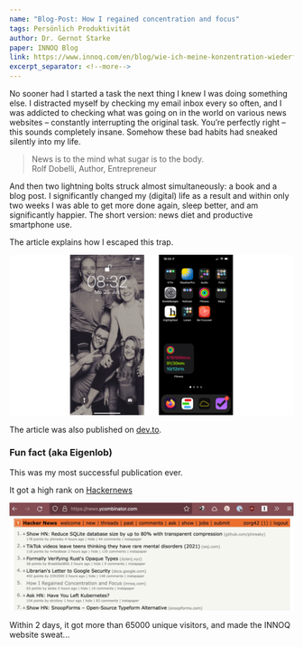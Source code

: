 ```yaml
---
name: "Blog-Post: How I regained concentration and focus"
tags: Persönlich Produktivität
author: Dr. Gernot Starke
paper: INNOQ Blog
link: https://www.innoq.com/en/blog/wie-ich-meine-konzentration-wiederfand/
excerpt_separator: <!--more-->
---
```


No sooner had I started a task the next thing I knew I was doing something else. I distracted myself by checking my email inbox every so often, and I was addicted to checking what was going on in the world on various news websites – constantly interrupting the original task. You’re perfectly right – this sounds completely insane. Somehow these bad habits had sneaked silently into my life.

>News is to the mind what sugar is to the body.<br>
>Rolf Dobelli, Author, Entrepreneur 

And then two lightning bolts struck almost simultaneously: a book and a blog post. I significantly changed my (digital) life as a result and within only two weeks I was able to get more done again, sleep better, and am significantly happier. The short version: news diet and productive smartphone use.


The article explains how I escaped this trap.

![Smartphone neu konfiguriert](/images/articles/home-lock.png)


The article was also published on [dev.to](https://dev.to/arc42/how-to-regain-concentration-and-focus-32b9).

<!--more-->

### Fun fact (aka Eigenlob)

This was my most successful publication ever. 

It got a high rank on [Hackernews](https://news.ycombinator.com/item?id=32304456)

![Rank 5 (it even got to #4 a while later)](/images/articles/hackernews.jpg)

Within 2 days, it got more than 65000 unique visitors, and made the INNOQ website sweat...